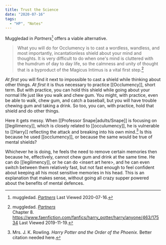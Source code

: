 ```yaml
---
title: Trust the Science
date: "2020-07-16"
tags:
  - "HP", "Notes"
---
```

Muggledad in _Partners_[^20191119-7] offers a viable alternative.

> What you will do for Occlumency is to cast a wordless, wandless, and most
  importantly, incantationless shield about your mind and thoughts. It is very
  difficult to do when one's mind is cluttered with the humdrum of day to day
  life, so the calmness and unity of thought that is a byproduct of the Magicus
  Intimus is a vital first step.[^20191119-6]

_At first_ you will find it next to impossible to cast a shield while thinking
about other things.  _At first_ it is thus necessary to practice [[Occlumency]],
short term.  But with practice, you can hold this shield while going about your
normal life just like you walk and chew gum.  You might, with practice, even be
able to walk, chew gum, and catch a baseball, but you will have trouble chewing
gum and taking a drink.  So too, you can, with practice, hold that shield and do
other things.

Here it gets messy.  When [[Professor Snape|adults/Snape]] is focusing on
[[legilimency]], which is closely related to [[occulumency]], he is vulnerable to
[[Harry]] reflecting the attack and breaking into his own mind.[^20191119-8]  Is
this because he used [[occlumency]], or because the same would be true of mental
shields?  

Whichever he is doing, he feels the need to remove certain memories then because
he, effectively, cannot chew gum and drink at the same time.  He can do
[[legilimency]], or he can do &lt;insert art here&gt;, and he can even switch
between them relatively fast, but not fast enough to feel confident about
keeping all his most sensitive memories in his head.  This is an explanation
that makes sense, without going all crazy supper powered about the benefits of
mental defences. 

[^20191119-6]: muggledad. 
    _[Partners](https://www.faenfiction.com/fanfics/harry_potter/harry/anyone/463/0)_  
    Chapter 8. <https://www.faenfiction.com/fanfics/harry_potter/harry/anyone/463/17534>
    Last Viewed 2019-11-19. 

[^20191119-7]: muggledad. 
    _[Partners](https://www.faenfiction.com/fanfics/harry_potter/harry/anyone/463/0)_
    Last Viewed 2020-07-16.

[^20191119-8]: Mrs. J. K. Rowling.  _Harry Potter and the Order of the Phoenix_.
    Better citation needed here. 


